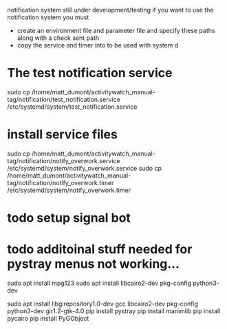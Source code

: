 notification system still under development/testing if you want
to use the notification system you must
* create an environment file and parameter file and specify these paths along with a check sent path
* copy the service and timer into to be used with system d

# The test notification service
sudo cp /home/matt_dumont/activitywatch_manual-tag/notification/test_notification.service /etc/systemd/system/test_notification.service

# install service files
sudo cp /home/matt_dumont/activitywatch_manual-tag/notification/notify_overwork.service /etc/systemd/system/notify_overwork.service
sudo cp /home/matt_dumont/activitywatch_manual-tag/notification/notify_overwork.timer /etc/systemd/system/notify_overwork.timer

# todo setup signal bot



# todo additoinal stuff needed for pystray menus not working...

sudo apt install mpg123
sudo apt install libcairo2-dev pkg-config python3-dev


sudo apt install libgirepository1.0-dev gcc libcairo2-dev pkg-config python3-dev gir1.2-gtk-4.0
pip install pystray
pip install manimlib
pip install pycairo
pip install PyGObject